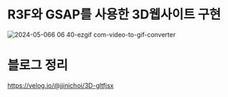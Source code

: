 # R3F와 GSAP를 사용한 3D웹사이트 구현

![2024-05-066 06 40-ezgif com-video-to-gif-converter](https://github.com/jjinichoi/r3f_gsap/assets/85990741/49196b8f-1ad1-41e6-9cf1-5b12cf356c76)


# 블로그 정리

https://velog.io/@jjinichoi/3D-gltfjsx
